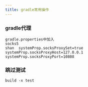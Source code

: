 ```yaml
---
title: gradle常用操作
---
```

### gradle代理

  ```
  gradle.properties中加入
  socks5
shan  systemProp.socksProxySet=true
  systemProp.socksProxyHost=127.0.0.1
  systemProp.socksProxyPort=10808
  ```

### 跳过测试

```
build -x test
```

